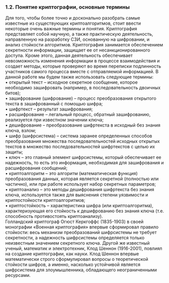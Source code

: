 ### 1.2. Понятие криптографии, основные термины

Для того, чтобы более точно и досконально разобрать самые известные из существующих криптоалгоритмов, стоит ввести 
некоторые очень важные термины и понятия.
Криптография представляет собой научную, а также практическую деятельность, направленную на разработку СЗИ, основанную 
на шифровании, и анализ стойкости алгоритмов. Криптография занимается обеспечением секретности информации, защищает ее 
от несанкционированного доступа. Кроме этого, данная деятельность обеспечивает невозможность изменения информации в 
процессе взаимодействия и создает методы, которые проверяют во время переписки подлинность участников самого процесса 
вместе с отправляемой информацией.
В данной работе мы будем также использовать следующие термины:  
    • открытый текст – исходное секретное сообщение, которое необходимо зашифровать (например, в последовательность 
    двоичных битов);  
    • зашифрование (шифрование) – процесс преобразования открытого текста в зашифрованный с помощью шифра;  
    • шифртекст – результат зашифрования;  
    • расшифрование – легальный процесс, обратный зашифрованию, реализуется при известном значении ключа;  
    • дешифрование – преобразование шифртекста в исходный без знания ключа, взлом;  
    • шифр (шифрсистема) – система заранее определенных способов преобразования множества последовательностей исходных 
    открытых текстов в множество последовательностей шифртекстов с целью их защиты;  
    • ключ – это главный элемент шифрсистемы, который обеспечивает ее надежность, то есть это информация, необходимая 
    для зашифрования и расшифрования сообщений;  
    • криптоалгоритм – это алгоритм (математическая функция) преобразования данных, которая является секретной 
    (полностью или частично), или при работе использует набор секретных параметров;  
    • криптоанализ – это методы дешифрования шифртекста без знания ключа, используется также для выяснения степени 
    уязвимости и криптостойкости криптоалгоритмов;  
    • криптостойкость – характеристика шифра (или криптоалгоритма), характеризующая его стойкость к дешифрованию без 
    знания ключа (т.е. способность противостоять криптоанализу).  
Голландский криптограф Огюст Керкгоффс (1835-1903) в своей монографии «Военная криптография» впервые сформировал 
правило стойкости: весь механизм преобразований шифрсистемы не требует секретности, а надежность шифрсистемы 
определяется только неизвестным значением секретного ключа. Другой же известный ученый, математик и электротехник, 
Клод Шеннон (1916-2001), повлиял на создание криптографии, как науки. Клод Шеннон впервые математически строго 
сформулировал вопросы о теоретической стойкости шифров, а именно, насколько устойчивой является шифрсистема для 
злоумышленника, обладающего неограниченными ресурсами.
